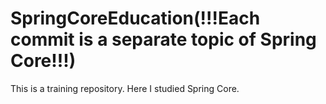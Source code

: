 # SpringCoreEducation(!!!Each commit is a separate topic of Spring Core!!!)
This is a training repository.
Here I studied Spring Core.
